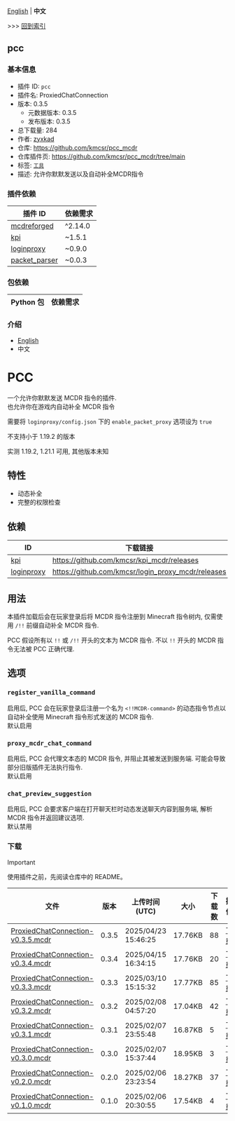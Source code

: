 [English](readme.md) | **中文**

\>\>\> [回到索引](/readme-zh_cn.md)

## pcc

### 基本信息

- 插件 ID: `pcc`
- 插件名: ProxiedChatConnection
- 版本: 0.3.5
  - 元数据版本: 0.3.5
  - 发布版本: 0.3.5
- 总下载量: 284
- 作者: [zyxkad](https://github.com/zyxkad)
- 仓库: https://github.com/kmcsr/pcc_mcdr
- 仓库插件页: https://github.com/kmcsr/pcc_mcdr/tree/main
- 标签: [`工具`](/labels/tool/readme-zh_cn.md)
- 描述: 允许你默默发送以及自动补全MCDR指令

### 插件依赖

| 插件 ID | 依赖需求 |
| --- | --- |
| [mcdreforged](https://github.com/Fallen-Breath/MCDReforged) | ^2.14.0 |
| [kpi](/plugins/kpi/readme-zh_cn.md) | ~1.5.1 |
| [loginproxy](/plugins/loginproxy/readme-zh_cn.md) | ~0.9.0 |
| [packet_parser](/plugins/packet_parser/readme-zh_cn.md) | ~0.0.3 |

### 包依赖

| Python 包 | 依赖需求 |
| --- | --- |

### 介绍


- [English](https://github.com/kmcsr/pcc_mcdr/tree/main/README.MD)
- 中文

# PCC

一个允许你默默发送 MCDR 指令的插件.  
也允许你在游戏内自动补全 MCDR 指令

需要将 `loginproxy/config.json` 下的 `enable_packet_proxy` 选项设为 `true`

不支持小于 1.19.2 的版本

实测 1.19.2, 1.21.1 可用, 其他版本未知

## 特性

- 动态补全
- 完整的权限检查

## 依赖

| ID                                                      | 下载链接                                                 |
| ------------------------------------------------------- | ---------------------------------------------------- |
| [kpi](https://github.com/kmcsr/kpi_mcdr)                | <https://github.com/kmcsr/kpi_mcdr/releases>         |
| [loginproxy](https://github.com/kmcsr/login_proxy_mcdr) | <https://github.com/kmcsr/login_proxy_mcdr/releases> |

## 用法

本插件加载后会在玩家登录后将 MCDR 指令注册到 Minecraft 指令树内,
仅需使用 `/!!` 前缀自动补全 MCDR 指令.

PCC 假设所有以 `!!` 或 `/!!` 开头的文本为 MCDR 指令. 不以 `!!` 开头的 MCDR 指令无法被 PCC 正确代理.

## 选项

### `register_vanilla_command`

启用后, PCC 会在玩家登录后注册一个名为 `<!!MCDR-command>` 的动态指令节点以自动补全使用 Minecraft 指令形式发送的 MCDR 指令.  
默认启用

### `proxy_mcdr_chat_command`

启用后, PCC 会代理文本态的 MCDR 指令, 并阻止其被发送到服务端. 可能会导致部分旧版插件无法执行指令.  
默认启用

### `chat_preview_suggestion`

启用后, PCC 会要求客户端在打开聊天栏时动态发送聊天内容到服务端, 解析 MCDR 指令并返回建议选项.  
默认禁用

### 下载

> [!IMPORTANT]
> 使用插件之前，先阅读仓库中的 README。

| 文件 | 版本 | 上传时间 (UTC) | 大小 | 下载数 | 操作 |
| --- | --- | --- | --- | --- | --- |
| [ProxiedChatConnection-v0.3.5.mcdr](https://github.com/kmcsr/pcc_mcdr/releases/tag/v0.3.5) | 0.3.5 | 2025/04/23 15:46:25 | 17.76KB | 88 | [下载](https://github.com/kmcsr/pcc_mcdr/releases/download/v0.3.5/ProxiedChatConnection-v0.3.5.mcdr) |
| [ProxiedChatConnection-v0.3.4.mcdr](https://github.com/kmcsr/pcc_mcdr/releases/tag/v0.3.4) | 0.3.4 | 2025/04/15 16:34:15 | 17.76KB | 20 | [下载](https://github.com/kmcsr/pcc_mcdr/releases/download/v0.3.4/ProxiedChatConnection-v0.3.4.mcdr) |
| [ProxiedChatConnection-v0.3.3.mcdr](https://github.com/kmcsr/pcc_mcdr/releases/tag/v0.3.3) | 0.3.3 | 2025/03/10 15:15:32 | 17.77KB | 85 | [下载](https://github.com/kmcsr/pcc_mcdr/releases/download/v0.3.3/ProxiedChatConnection-v0.3.3.mcdr) |
| [ProxiedChatConnection-v0.3.2.mcdr](https://github.com/kmcsr/pcc_mcdr/releases/tag/v0.3.2) | 0.3.2 | 2025/02/08 04:57:20 | 17.04KB | 42 | [下载](https://github.com/kmcsr/pcc_mcdr/releases/download/v0.3.2/ProxiedChatConnection-v0.3.2.mcdr) |
| [ProxiedChatConnection-v0.3.1.mcdr](https://github.com/kmcsr/pcc_mcdr/releases/tag/v0.3.1) | 0.3.1 | 2025/02/07 23:55:48 | 16.87KB | 5 | [下载](https://github.com/kmcsr/pcc_mcdr/releases/download/v0.3.1/ProxiedChatConnection-v0.3.1.mcdr) |
| [ProxiedChatConnection-v0.3.0.mcdr](https://github.com/kmcsr/pcc_mcdr/releases/tag/v0.3.0) | 0.3.0 | 2025/02/07 15:37:44 | 18.95KB | 3 | [下载](https://github.com/kmcsr/pcc_mcdr/releases/download/v0.3.0/ProxiedChatConnection-v0.3.0.mcdr) |
| [ProxiedChatConnection-v0.2.0.mcdr](https://github.com/kmcsr/pcc_mcdr/releases/tag/v0.2.0) | 0.2.0 | 2025/02/06 23:23:54 | 18.27KB | 37 | [下载](https://github.com/kmcsr/pcc_mcdr/releases/download/v0.2.0/ProxiedChatConnection-v0.2.0.mcdr) |
| [ProxiedChatConnection-v0.1.0.mcdr](https://github.com/kmcsr/pcc_mcdr/releases/tag/v0.1.0) | 0.1.0 | 2025/02/06 20:30:55 | 17.54KB | 4 | [下载](https://github.com/kmcsr/pcc_mcdr/releases/download/v0.1.0/ProxiedChatConnection-v0.1.0.mcdr) |

